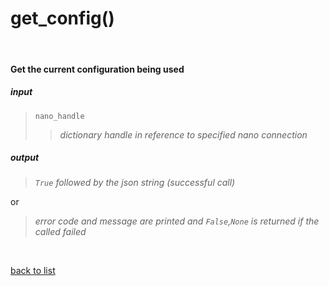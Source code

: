# **get_config()**
<br/>

#### Get the current configuration being used
##### input
>`nano_handle`
>>*dictionary handle in reference to specified nano connection*  

##### output
>*`True` followed by the json string (successful call)*

or
>*error code and message are printed and `False`,`None` is returned if the called failed*   

<br/>

[back to list](./Index.md)
